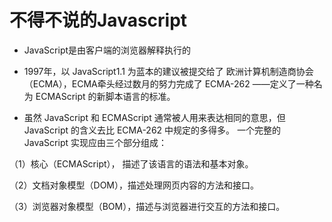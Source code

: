 
# 不得不说的Javascript

* JavaScript是由客户端的浏览器解释执行的

* 1997年，以 JavaScript1.1 为蓝本的建议被提交给了 欧洲计算机制造商协会 （ECMA），ECMA牵头经过数月的努力完成了 ECMA-262 ——定义了一种名为 ECMAScript 的新脚本语言的标准。

* 虽然 JavaScript 和 ECMAScript 通常被人用来表达相同的意思，但 JavaScript 的含义去比 ECMA-262 中规定的多得多。
一个完整的 JavaScript 实现应由三个部分组成：

（1）核心（ECMAScript）， 描述了该语言的语法和基本对象。   

（2）文档对象模型（DOM），描述处理网页内容的方法和接口。   

（3）浏览器对象模型（BOM），描述与浏览器进行交互的方法和接口。   
